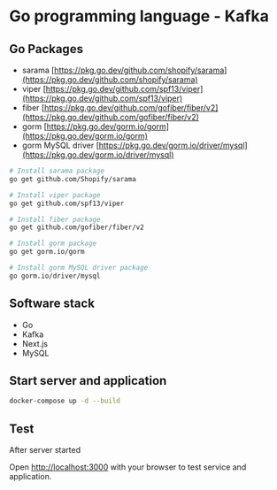 # Go programming language - Kafka

## Go Packages

- sarama [https://pkg.go.dev/github.com/shopify/sarama](https://pkg.go.dev/github.com/shopify/sarama)
- viper [https://pkg.go.dev/github.com/spf13/viper](https://pkg.go.dev/github.com/spf13/viper)
- fiber [https://pkg.go.dev/github.com/gofiber/fiber/v2](https://pkg.go.dev/github.com/gofiber/fiber/v2)
- gorm [https://pkg.go.dev/gorm.io/gorm](https://pkg.go.dev/gorm.io/gorm)
- gorm MySQL driver [https://pkg.go.dev/gorm.io/driver/mysql](https://pkg.go.dev/gorm.io/driver/mysql)

``` bash
# Install sarama package
go get github.com/Shopify/sarama

# Install viper package
go get github.com/spf13/viper

# Install fiber package
go get github.com/gofiber/fiber/v2

# Install gorm package
go get gorm.io/gorm

# Install gorm MySQL driver package
go gorm.io/driver/mysql
```

## Software stack
- Go
- Kafka
- Next.js
- MySQL

## Start server and application

``` bash
docker-compose up -d --build
```

## Test

After server started

Open [http://localhost:3000](http://localhost:3000) with your browser to test service and application.